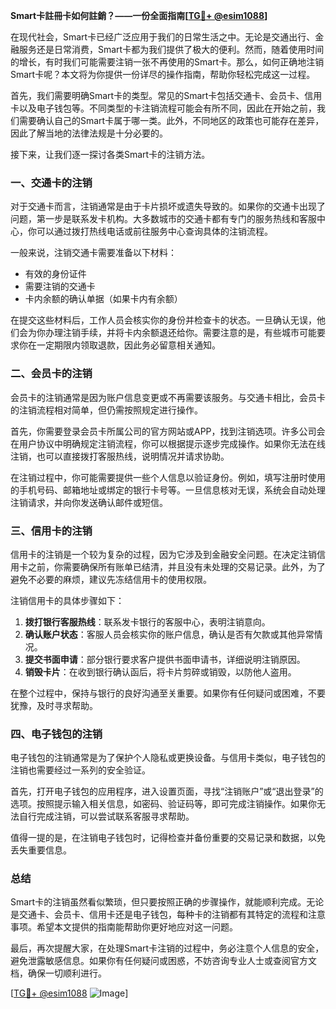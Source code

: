 **Smart卡註冊卡如何註銷？——一份全面指南[[TG💪+ @esim1088](https://t.me/s/esim1088)]**

在现代社会，Smart卡已经广泛应用于我们的日常生活之中。无论是交通出行、金融服务还是日常消费，Smart卡都为我们提供了极大的便利。然而，随着使用时间的增长，有时我们可能需要注销一张不再使用的Smart卡。那么，如何正确地注销Smart卡呢？本文将为你提供一份详尽的操作指南，帮助你轻松完成这一过程。

首先，我们需要明确Smart卡的类型。常见的Smart卡包括交通卡、会员卡、信用卡以及电子钱包等。不同类型的卡注销流程可能会有所不同，因此在开始之前，我们需要确认自己的Smart卡属于哪一类。此外，不同地区的政策也可能存在差异，因此了解当地的法律法规是十分必要的。

接下来，让我们逐一探讨各类Smart卡的注销方法。

### 一、交通卡的注销

对于交通卡而言，注销通常是由于卡片损坏或遗失导致的。如果你的交通卡出现了问题，第一步是联系发卡机构。大多数城市的交通卡都有专门的服务热线和客服中心，你可以通过拨打热线电话或前往服务中心查询具体的注销流程。

一般来说，注销交通卡需要准备以下材料：
- 有效的身份证件
- 需要注销的交通卡
- 卡内余额的确认单据（如果卡内有余额）

在提交这些材料后，工作人员会核实你的身份并检查卡的状态。一旦确认无误，他们会为你办理注销手续，并将卡内余额退还给你。需要注意的是，有些城市可能要求你在一定期限内领取退款，因此务必留意相关通知。

### 二、会员卡的注销

会员卡的注销通常是因为账户信息变更或不再需要该服务。与交通卡相比，会员卡的注销流程相对简单，但仍需按照规定进行操作。

首先，你需要登录会员卡所属公司的官方网站或APP，找到注销选项。许多公司会在用户协议中明确规定注销流程，你可以根据提示逐步完成操作。如果你无法在线注销，也可以直接拨打客服热线，说明情况并请求协助。

在注销过程中，你可能需要提供一些个人信息以验证身份。例如，填写注册时使用的手机号码、邮箱地址或绑定的银行卡号等。一旦信息核对无误，系统会自动处理注销请求，并向你发送确认邮件或短信。

### 三、信用卡的注销

信用卡的注销是一个较为复杂的过程，因为它涉及到金融安全问题。在决定注销信用卡之前，你需要确保所有账单已结清，并且没有未处理的交易记录。此外，为了避免不必要的麻烦，建议先冻结信用卡的使用权限。

注销信用卡的具体步骤如下：
1. **拨打银行客服热线**：联系发卡银行的客服中心，表明注销意向。
2. **确认账户状态**：客服人员会核实你的账户信息，确认是否有欠款或其他异常情况。
3. **提交书面申请**：部分银行要求客户提供书面申请书，详细说明注销原因。
4. **销毁卡片**：在收到银行确认函后，将卡片剪碎或销毁，以防他人盗用。

在整个过程中，保持与银行的良好沟通至关重要。如果你有任何疑问或困难，不要犹豫，及时寻求帮助。

### 四、电子钱包的注销

电子钱包的注销通常是为了保护个人隐私或更换设备。与信用卡类似，电子钱包的注销也需要经过一系列的安全验证。

首先，打开电子钱包的应用程序，进入设置页面，寻找“注销账户”或“退出登录”的选项。按照提示输入相关信息，如密码、验证码等，即可完成注销操作。如果你无法自行完成注销，可以尝试联系客服寻求帮助。

值得一提的是，在注销电子钱包时，记得检查并备份重要的交易记录和数据，以免丢失重要信息。

### 总结

Smart卡的注销虽然看似繁琐，但只要按照正确的步骤操作，就能顺利完成。无论是交通卡、会员卡、信用卡还是电子钱包，每种卡的注销都有其特定的流程和注意事项。希望本文提供的指南能帮助你更好地应对这一问题。

最后，再次提醒大家，在处理Smart卡注销的过程中，务必注意个人信息的安全，避免泄露敏感信息。如果你有任何疑问或困惑，不妨咨询专业人士或查阅官方文档，确保一切顺利进行。

[[TG💪+ @esim1088](https://t.me/s/esim1088) ![Image](https://i.postimg.cc/4NQfJmqS/Snipaste-2025-05-13-00-14-12.png)]